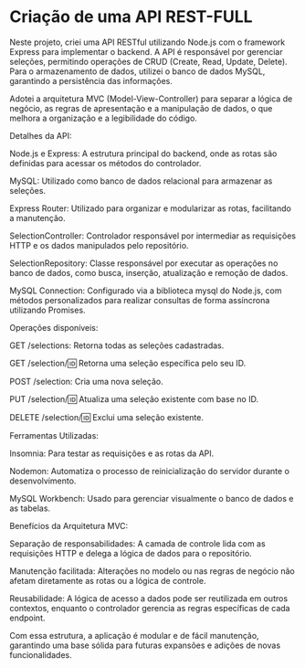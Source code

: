 
# Criação de uma API REST-FULL

Neste projeto, criei uma API RESTful utilizando Node.js com o framework Express para implementar o backend. A API é responsável por gerenciar seleções, permitindo operações de CRUD (Create, Read, Update, Delete). Para o armazenamento de dados, utilizei o banco de dados MySQL, garantindo a persistência das informações.

Adotei a arquitetura MVC (Model-View-Controller) para separar a lógica de negócio, as regras de apresentação e a manipulação de dados, o que melhora a organização e a legibilidade do código.

Detalhes da API:

Node.js e Express: A estrutura principal do backend, onde as rotas são definidas para acessar os métodos do controlador.

MySQL: Utilizado como banco de dados relacional para armazenar as seleções.

Express Router: Utilizado para organizar e modularizar as rotas, facilitando a manutenção.

SelectionController: Controlador responsável por intermediar as requisições HTTP e os dados manipulados pelo repositório.

SelectionRepository: Classe responsável por executar as operações no banco de dados, como busca, inserção, atualização e remoção de dados.

MySQL Connection: Configurado via a biblioteca mysql do Node.js, com métodos personalizados para realizar consultas de forma assíncrona utilizando Promises.

Operações disponíveis:

GET /selections: Retorna todas as seleções cadastradas.

GET /selection/:id: Retorna uma seleção específica pelo seu ID.

POST /selection: Cria uma nova seleção.

PUT /selection/:id: Atualiza uma seleção existente com base no ID.

DELETE /selection/:id: Exclui uma seleção existente.

Ferramentas Utilizadas:

Insomnia: Para testar as requisições e as rotas da API.

Nodemon: Automatiza o processo de reinicialização do servidor durante o desenvolvimento.

MySQL Workbench: Usado para gerenciar visualmente o banco de dados e as tabelas.

Benefícios da Arquitetura MVC:

Separação de responsabilidades: A camada de controle lida com as requisições HTTP e delega a lógica de dados para o repositório.

Manutenção facilitada: Alterações no modelo ou nas regras de negócio não afetam diretamente as rotas ou a lógica de controle.

Reusabilidade: A lógica de acesso a dados pode ser reutilizada em outros contextos, enquanto o controlador gerencia as regras específicas de cada endpoint.

Com essa estrutura, a aplicação é modular e de fácil manutenção, garantindo uma base sólida para futuras expansões e adições de novas funcionalidades.
